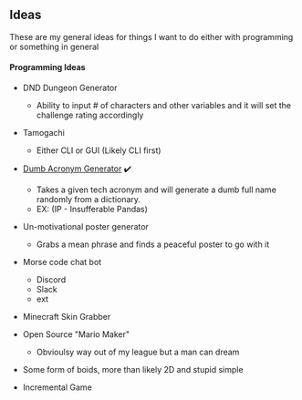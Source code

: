 ## Ideas

These are my general ideas for things I want to do either with programming or something in general

#### Programming Ideas
- DND Dungeon Generator
	- Ability to input # of characters and other variables and it will set the challenge rating accordingly
- Tamogachi
	- Either CLI or GUI (Likely CLI first)
- [Dumb Acronym Generator](https://github.com/littlediobolic/DAG) :heavy_check_mark:
	- Takes a given tech acronym and will generate a dumb full name randomly from a dictionary.
	- EX: (IP - Insufferable Pandas)
- Un-motivational poster generator
	- Grabs a mean phrase and finds a peaceful poster to go with it
- Morse code chat bot
	- Discord
	- Slack
	- ext
- Minecraft Skin Grabber
- Open Source "Mario Maker"
	- Obvioulsy way out of my league but a man can dream
- Some form of boids, more than likely 2D and stupid simple

- Incremental Game

